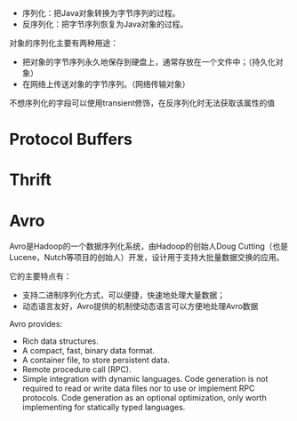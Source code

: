 * 序列化：把Java对象转换为字节序列的过程。
* 反序列化：把字节序列恢复为Java对象的过程。

对象的序列化主要有两种用途：

* 把对象的字节序列永久地保存到硬盘上，通常存放在一个文件中；（持久化对象）
* 在网络上传送对象的字节序列。（网络传输对象）





不想序列化的字段可以使用transient修饰，在反序列化时无法获取该属性的值

# Protocol Buffers



# Thrift





# Avro

Avro是Hadoop的一个数据序列化系统，由Hadoop的创始人Doug Cutting（也是Lucene，Nutch等项目的创始人）开发，设计用于支持大批量数据交换的应用。

它的主要特点有：

* 支持二进制序列化方式，可以便捷，快速地处理大量数据；
* 动态语言友好，Avro提供的机制使动态语言可以方便地处理Avro数据



Avro provides:

* Rich data structures.
* A compact, fast, binary data format.
* A container file, to store persistent data.
* Remote procedure call (RPC).
* Simple integration with dynamic languages. Code generation is not required to read or write data files nor to use or implement RPC protocols. Code generation as an optional optimization, only worth implementing for statically typed languages.





[^1]:https://avro.apache.org/docs/current/